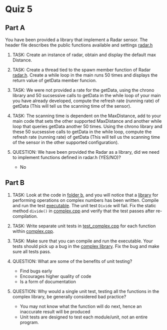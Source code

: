 Quiz 5
======

Part A
------
You have been provided a library that implement a Radar sensor. The header file describes the public functions available and settings [radar.h](./a/dep/radar.h)

1) TASK: Create an instance of radar, obtain and display the default max Distance.

2) TASK: Create a thread tied to the spawn member function of Radar [radar.h](./a/dep/radar.h). Create a while loop in the main runs 50 times and displays the return value of getData member funcion.

3) TASK: We were not provided a rate for the getData, using the chrono library and 50 sucsessive calls to getData in the while loop of your main you have already developed, compute the refresh rate (running rate) of getData (This will tell us the scanning time of the sensor).

4) TASK: The scanning time is dependent on the MaxDistance, add to your main code that sets the other supported MaxDistance and another while loop that queries getData another 50 times. Using the chrono library and these 50 sucsessive calls to getData in the while loop, compute the refresh rate (running rate) of getData (This will tell us the scanning time of the sensor in the other supported configuration).

5) QUESTION: We have been provided the Radar as a library, did we need to implement functions defined in radar.h (YES/NO)?
    - No

Part B
------
1) TASK: Look at the code in [folder b](./b), and you will notice that a [library](./b/complex.h) for performing operations on complex numbers has been written. Compile and run the test [executable](./b/test_complex.cpp). The unit test `Divide` will fail. Fix the static method `divide()` in [complex.cpp](./b/complex.cpp) and verify that the test passes after re-compilation.

2) TASK: Write separate unit tests in [test_complex.cpp](./b/test_complex.cpp) for each function within [complex.cpp](./b/complex.cpp).

3) TASK: Make sure that you can compile and run the executable. Your tests should pick up a bug in the [complex library](./b/complex.cpp). Fix the bug and make sure all tests pass.

4) QUESTION: What are some of the benefits of unit testing?
    - Find bugs early
    - Encourages higher quality of code
    - Is a form of documentation 

5) QUESTION: Why would a single unit test, testing all the functions in the complex library, be generally considered bad practice?
    - You may not know what the function will do next, hence an inaccurate result will be produced
    - Unit tests are designed to test each module/unit, not an entire program.